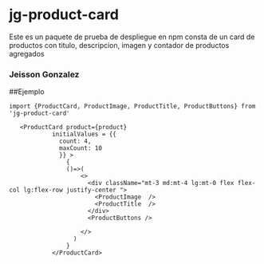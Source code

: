 # jg-product-card

Este es un paquete de prueba de despliegue en npm
consta de un card de productos con titulo, descripcion, imagen y contador de productos agregados

### Jeisson Gonzalez

##Ejemplo 

```
import {ProductCard, ProductImage, ProductTitle, ProductButtons} from 'jg-product-card'
```


```
   <ProductCard product={product} 
            initialValues = {{
              count: 4,
              maxCount: 10
              }} >
                {
                ()=>(
                    <>
                      <div className="mt-3 md:mt-4 lg:mt-0 flex flex-col lg:flex-row justify-center ">
                        <ProductImage  />
                        <ProductTitle  />
                      </div>
                      <ProductButtons />

                    </>
                  )
                }
            </ProductCard>
```